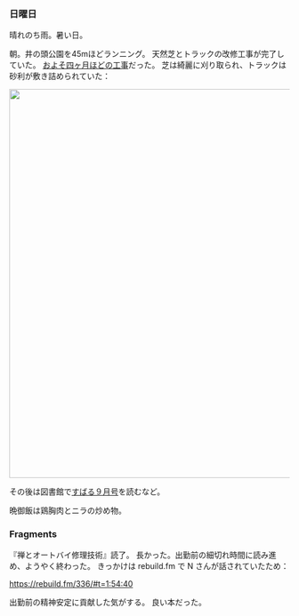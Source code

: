 ### 日曜日

晴れのち雨。暑い日。

朝。井の頭公園を45mほどランニング。
天然芝とトラックの改修工事が完了していた。
[およそ四ヶ月ほどの工事](https://github.com/toasa/diary/blob/main/2023/05/09.md)だった。
芝は綺麗に刈り取られ、トラックは砂利が敷き詰められていた：

<img src="https://i.imgur.com/CdzQ5J7.jpg" width="700">

その後は図書館で[すばる９月号](https://subaru.shueisha.co.jp/)を読むなど。

晩御飯は鶏胸肉とニラの炒め物。

### Fragments

『禅とオートバイ修理技術』読了。
長かった。出勤前の細切れ時間に読み進め、ようやく終わった。
きっかけは rebuild.fm で N さんが話されていたため：

https://rebuild.fm/336/#t=1:54:40

出勤前の精神安定に貢献した気がする。
良い本だった。